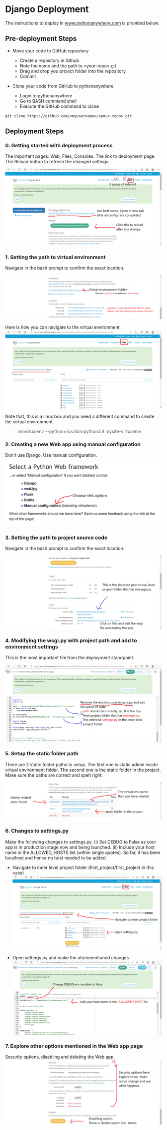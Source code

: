 # Django Deployment

The instructions to deploy in www.pythonanywhere.com is provided below.

## Pre-deployment Steps 
* Move your code to GitHub repository
  * Create a repository in Github
  * Note the name and the path to &lt;your-repo&gt;.git
  * Drag and drop you project folder into the repository
  * Commit

* Clone your code from GitHub to pythonanywhere
  * Login to pythonanywhere
  * Go to BASH command shell
  * Execute the GitHub command to clone 
```
git clone https://github.com/<myusername>/<your-repo>.git
```  
## Deployment Steps

### 0. Getting started with deployment process 
The important pages: Web, Files, Consoles. The link to deployment page. The Reload button to refresh the changed settings.

![](deploy/0.png)


### 1. Setting the path to virtual environment
Navigate in the bash prompt to confirm the exact location.

![Setting the path to virtual environment](deploy/2.png)

Here is how you can navigate to the virtual environment.
![](deploy/files-1.png)

Note that, this is a linux box and you need a different command to create the virtual environment.
> mkvirtualenv --python=/usr/bin/python3.8 mysite-virtualenv

### 2. Creating a new Web app using manual configuration
Don't use Django. Use manual configuration.

![Use manual configuration](deploy/manual.png)

### 3. Setting the path to project source code
Navigate in the bash prompt to confirm the exact location.

![Setting the path to project source code](deploy/1.png)

### 4. Modifying the wsgi.py with project path and add to environment settings
This is the most important file from the deployment standpoint.

![Modifying the wsgi.py with project path and environment settings](deploy/wsgi.png)

### 5. Setup the static folder path
There are 2 static folder paths to setup. The first one is static admin inside virtual environment folder. The second one is the static folder in the project. Make sure the paths are correct and spelt right. 

![Setup the static folder](deploy/3.png)

### 6. Changes to settings.py
Make the following changes to settings.py. (i) Set DEBUG to False as your app is in production stage now and being launched. (ii) Include your host name in the ALLOWED_HOSTS list (within single quotes). So far, it has been localhost and hence no host needed to be added.

- Navigate to inner level project folder (first_project/first_project in this case)
![Navigate to inner level project folder](deploy/files-2.png)

- Open settings.py and make the aforementioned changes
![Changes to settings.py](deploy/settings.png)

### 7. Explore other options mentioned in the Web app page

Security options, disabling and deleting the Web app.
![Setup the static folder](deploy/4.png)

